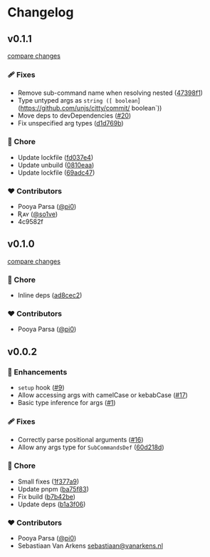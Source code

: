# Changelog


## v0.1.1

[compare changes](https://github.com/unjs/citty/compare/v0.1.0...v0.1.1)


### 🩹 Fixes

  - Remove sub-command name when resolving nested ([47398f1](https://github.com/unjs/citty/commit/47398f1))
  - Type untyped args as `string ([ boolean`](https://github.com/unjs/citty/commit/ boolean`))
  - Move deps to devDependencies ([#20](https://github.com/unjs/citty/pull/20))
  - Fix unspecified arg types ([d1d769b](https://github.com/unjs/citty/commit/d1d769b))

### 🏡 Chore

  - Update lockfile ([fd037e4](https://github.com/unjs/citty/commit/fd037e4))
  - Update unbuild ([0810eaa](https://github.com/unjs/citty/commit/0810eaa))
  - Update lockfile ([69adc47](https://github.com/unjs/citty/commit/69adc47))

### ❤️  Contributors

- Pooya Parsa ([@pi0](http://github.com/pi0))
- Ʀᴀʏ ([@so1ve](http://github.com/so1ve))
- 4c9582f <Pooya Parsa>

## v0.1.0

[compare changes](https://github.com/unjs/citty/compare/v0.0.2...v0.1.0)


### 🏡 Chore

  - Inline deps ([ad8cec2](https://github.com/unjs/citty/commit/ad8cec2))

### ❤️  Contributors

- Pooya Parsa ([@pi0](http://github.com/pi0))

## v0.0.2


### 🚀 Enhancements

  - `setup` hook ([#9](https://github.com/unjs/citty/pull/9))
  - Allow accessing args with camelCase or kebabCase ([#17](https://github.com/unjs/citty/pull/17))
  - Basic type inference for args ([#1](https://github.com/unjs/citty/pull/1))

### 🩹 Fixes

  - Correctly parse positional arguments ([#16](https://github.com/unjs/citty/pull/16))
  - Allow any args type for `SubCommandsDef` ([60d218d](https://github.com/unjs/citty/commit/60d218d))

### 🏡 Chore

  - Small fixes ([1f377a9](https://github.com/unjs/citty/commit/1f377a9))
  - Update pnpm ([ba75f83](https://github.com/unjs/citty/commit/ba75f83))
  - Fix build ([b7b42be](https://github.com/unjs/citty/commit/b7b42be))
  - Update deps ([b1a3f06](https://github.com/unjs/citty/commit/b1a3f06))

### ❤️  Contributors

- Pooya Parsa ([@pi0](http://github.com/pi0))
- Sebastiaan Van Arkens <sebastiaan@vanarkens.nl>

